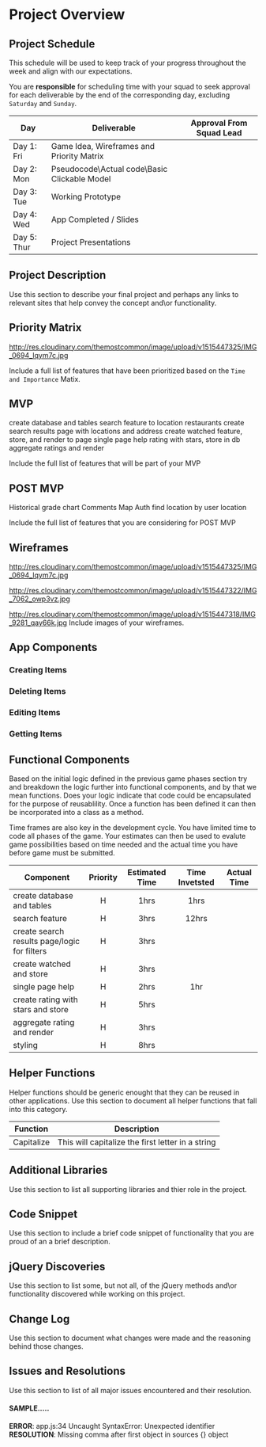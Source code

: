 # Project Overview

## Project Schedule

This schedule will be used to keep track of your progress throughout the week and align with our expectations.  

You are **responsible** for scheduling time with your squad to seek approval for each deliverable by the end of the corresponding day, excluding `Saturday` and `Sunday`.

|  Day | Deliverable | Approval From Squad Lead
|---|---| ---|
|Day 1: Fri| Game Idea, Wireframes and Priority Matrix|
|Day 2: Mon| Pseudocode\Actual code\Basic Clickable Model|
|Day 3: Tue| Working Prototype |
|Day 4: Wed| App Completed / Slides |
|Day 5: Thur| Project Presentations |

## Project Description

Use this section to describe your final project and perhaps any links to relevant sites that help convey the concept and\or functionality.

## Priority Matrix
http://res.cloudinary.com/themostcommon/image/upload/v1515447325/IMG_0694_lqym7c.jpg

Include a full list of features that have been prioritized based on the `Time and Importance` Matix.  

## MVP 
create database and tables 
search feature to location restaurants
create search results page with locations and address
create watched feature, store, and render to page 
single page help
rating with stars, store in db 
aggregate ratings and render

Include the full list of features that will be part of your MVP 

## POST MVP
Historical grade chart 
Comments
Map 
Auth
find location by user location 

Include the full list of features that you are considering for POST MVP

## Wireframes
http://res.cloudinary.com/themostcommon/image/upload/v1515447325/IMG_0694_lqym7c.jpg

http://res.cloudinary.com/themostcommon/image/upload/v1515447322/IMG_7062_owp3vz.jpg

http://res.cloudinary.com/themostcommon/image/upload/v1515447318/IMG_9281_qay66k.jpg
Include images of your wireframes. 

## App Components

### Creating Items


### Deleting Items


### Editing Items


### Getting Items



## Functional Components

Based on the initial logic defined in the previous game phases section try and breakdown the logic further into functional components, and by that we mean functions.  Does your logic indicate that code could be encapsulated for the purpose of reusablility.  Once a function has been defined it can then be incorporated into a class as a method. 

Time frames are also key in the development cycle.  You have limited time to code all phases of the game.  Your estimates can then be used to evalute game possibilities based on time needed and the actual time you have before game must be submitted. 

| Component | Priority | Estimated Time | Time Invetsted | Actual Time |
| --- | :---: |  :---: | :---: | :---: |
| create database and tables | H | 1hrs | 1hrs | |
| search feature | H | 3hrs | 12hrs | |
| create search results page/logic for filters | H | 3hrs| | |
| create watched and store | H | 3hrs| | |
| single page help | H | 2hrs| 1hr | |
| create rating with stars and store | H | 5hrs| | |
| aggregate rating and render| H | 3hrs| | |
| styling | H | 8hrs| | |


## Helper Functions
Helper functions should be generic enought that they can be reused in other applications. Use this section to document all helper functions that fall into this category.

| Function | Description | 
| --- | :---: |  
| Capitalize | This will capitalize the first letter in a string | 

## Additional Libraries
 Use this section to list all supporting libraries and thier role in the project. 

## Code Snippet

Use this section to include a brief code snippet of functionality that you are proud of an a brief description.  

## jQuery Discoveries
 Use this section to list some, but not all, of the jQuery methods and\or functionality discovered while working on this project.

## Change Log
 Use this section to document what changes were made and the reasoning behind those changes.  

## Issues and Resolutions
 Use this section to list of all major issues encountered and their resolution.

#### SAMPLE.....
**ERROR**: app.js:34 Uncaught SyntaxError: Unexpected identifier                                
**RESOLUTION**: Missing comma after first object in sources {} object
